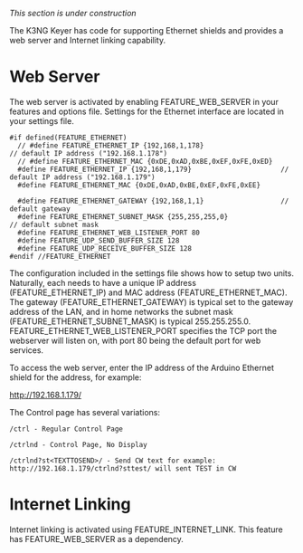 _This section is under construction_

The K3NG Keyer has code for supporting Ethernet shields and provides a web server and Internet linking capability.

# Web Server

The web server is activated by enabling FEATURE_WEB_SERVER in your features and options file.  Settings for the Ethernet interface are located in your settings file.

    #if defined(FEATURE_ETHERNET)
      // #define FEATURE_ETHERNET_IP {192,168,1,178}                      // default IP address ("192.168.1.178")
      // #define FEATURE_ETHERNET_MAC {0xDE,0xAD,0xBE,0xEF,0xFE,0xED}
      #define FEATURE_ETHERNET_IP {192,168,1,179}                      // default IP address ("192.168.1.179")
      #define FEATURE_ETHERNET_MAC {0xDE,0xAD,0xBE,0xEF,0xFE,0xEE}

      #define FEATURE_ETHERNET_GATEWAY {192,168,1,1}                   // default gateway
      #define FEATURE_ETHERNET_SUBNET_MASK {255,255,255,0}                  // default subnet mask
      #define FEATURE_ETHERNET_WEB_LISTENER_PORT 80
      #define FEATURE_UDP_SEND_BUFFER_SIZE 128
      #define FEATURE_UDP_RECEIVE_BUFFER_SIZE 128
    #endif //FEATURE_ETHERNET

The configuration included in the settings file shows how to setup two units.  Naturally, each needs to have a unique IP address (FEATURE_ETHERNET_IP) and MAC address (FEATURE_ETHERNET_MAC).  The gateway (FEATURE_ETHERNET_GATEWAY) is typical set to the gateway address of the LAN, and in home networks the subnet mask (FEATURE_ETHERNET_SUBNET_MASK) is typical 255.255.255.0.  FEATURE_ETHERNET_WEB_LISTENER_PORT specifies the TCP port the webserver will listen on, with port 80 being the default port for web services.

To access the web server, enter the IP address of the Arduino Ethernet shield for the address, for example:

http://192.168.1.179/


The Control page has several variations:

    /ctrl - Regular Control Page

    /ctrlnd - Control Page, No Display

    /ctrlnd?st<TEXTTOSEND>/ - Send CW text for example: http://192.168.1.179/ctrlnd?sttest/ will sent TEST in CW

    

# Internet Linking

Internet linking is activated using FEATURE_INTERNET_LINK.  This feature has FEATURE_WEB_SERVER as a dependency.





